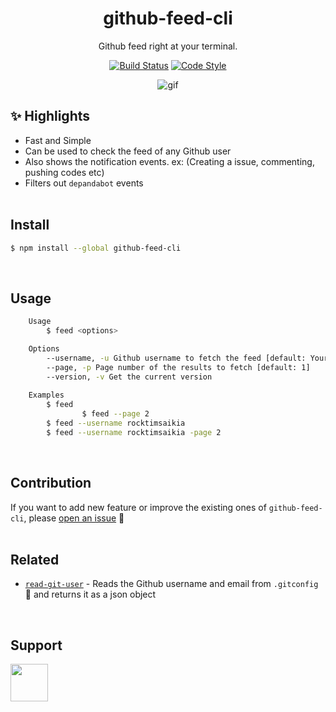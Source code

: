 <p align="center">
  <h1 align="center">github-feed-cli</h1>
  <p align="center">Github feed right at your terminal.<p>
  <p align="center">
	<a href="https://travis-ci.com/rocktimsaikia/github-feed-cli"><img src="https://travis-ci.org/rocktimsaikia/github-feed-cli.svg?branch=master" alt="Build Status"></a>
	<a href="https://github.com/sindresorhus/xo"><img src="https://img.shields.io/badge/code_style-XO-5ed9c7.svg" alt="Code Style"></a>
</p>
</p>
<p align="center"><img src="https://raw.githack.com/RocktimSaikia/github-feed-cli/master/demo.gif" alt="gif"></p>

## :sparkles: Highlights

* Fast and Simple
* Can be used to check the feed of any Github user
* Also shows the notification events. ex: (Creating a issue, commenting, pushing codes etc)
* Filters out `depandabot` events
<br><br>

## Install
```bash
$ npm install --global github-feed-cli
```
<br>

## Usage

```bash
	Usage
		$ feed <options>

	Options
		--username, -u Github username to fetch the feed [default: Your own git username]
		--page, -p Page number of the results to fetch [default: 1]
		--version, -v Get the current version
		
	Examples
		$ feed
            	$ feed --page 2
		$ feed --username rocktimsaikia
		$ feed --username rocktimsaikia -page 2
```
<br>

## Contribution

If you want to add new feature or improve the existing ones of `github-feed-cli`, please [open an issue](https://github.com/rocktimsaikia/github-feed-cli/issues/new) :rocket:<br>
<br>

## Related

- [`read-git-user`](https://github.com/rocktimsaikia/read-git-user) - Reads the Github username and email from `.gitconfig` :wrench: and returns it as a json object
<br>

## Support

<a href="https://www.buymeacoffee.com/7BdaxfI"><img src="https://user-images.githubusercontent.com/33410545/95193575-a3b51b00-07f1-11eb-9bbb-90ea2e1018d7.png" height="60px"/></a>
